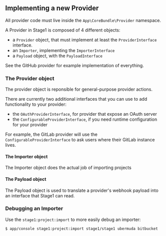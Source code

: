 ## Implementing a new Provider

All provider code must live inside the `App\CoreBundle\Provider` namespace.

A Provider in Stage1 is composed of 4 different objects:

* a `Provider` object, that must implement at least the `ProviderInterface` interface.
* an `Importer`, implementing the `ImporterInterface`
* a `Payload` object, with the `PayloadInterface`

See the GitHub provider for example implementation of everything.

### The Provider object

The provider object is reponsible for general-purpose provider actions.

There are currently two additional interfaces that you can use to add functionality to your provider:

* the `OAuthProviderInterface`, for provider that expose an OAuth server
* the `ConfigurableProviderInterface`, if you need runtime configuration for your provider

For example, the GitLab provider will use the `ConfigurableProviderInterface` to ask users where their GitLab instance lives.

#### The Importer object

The Importer object does the actual job of importing projects

#### The Payload object

The Payload object is used to translate a provider's webhook payload into an interface that Stage1 can read.

### Debugging an Importer

Use the `stage1:project:import` to more easily debug an importer:

    $ app/console stage1:project:import stage1/stage1 ubermuda bitbucket
